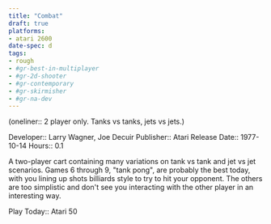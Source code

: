 ```yaml
---
title: "Combat"
draft: true
platforms:
- atari 2600
date-spec: d
tags:
- rough
- #gr-best-in-multiplayer 
- #gr-2d-shooter 
- #gr-contemporary 
- #gr-skirmisher 
- #gr-na-dev 
---
```


(oneliner:: 2 player only. Tanks vs tanks, jets vs jets.)

Developer:: Larry Wagner, Joe Decuir
Publisher:: Atari
Release Date:: 1977-10-14
Hours:: 0.1

A two-player cart containing many variations on tank vs tank and jet vs jet scenarios. Games 6 through 9, "tank pong", are probably the best today, with you lining up shots billiards style to try to hit your opponent. The others are too simplistic and don't see you interacting with the other player in an interesting way.

Play Today:: Atari 50